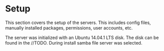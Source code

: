 Setup
===================
This section covers the setup of the servers. This includes config files, manually installed packages, permissions, user accounts, etc.

The server was initialized with an Ubuntu 14.04.1 LTS disk. The disk can be found in the //TODO.
During install samba file server was selected.
